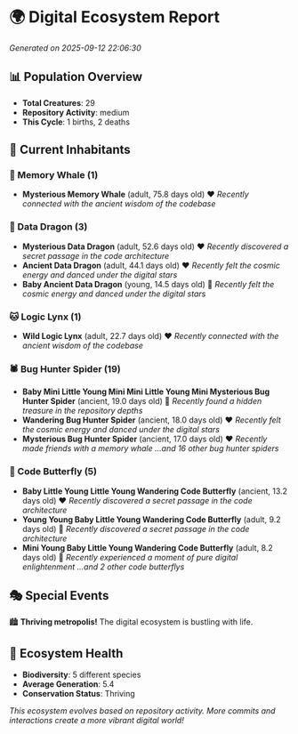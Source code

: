# 🌍 Digital Ecosystem Report
*Generated on 2025-09-12 22:06:30*

## 📊 Population Overview
- **Total Creatures**: 29
- **Repository Activity**: medium
- **This Cycle**: 1 births, 2 deaths

## 👥 Current Inhabitants

### 🐋 Memory Whale (1)
- **Mysterious Memory Whale** (adult, 75.8 days old) ❤️
  *Recently connected with the ancient wisdom of the codebase*

### 🐉 Data Dragon (3)
- **Mysterious Data Dragon** (adult, 52.6 days old) ❤️
  *Recently discovered a secret passage in the code architecture*
- **Ancient Data Dragon** (adult, 44.1 days old) ❤️
  *Recently felt the cosmic energy and danced under the digital stars*
- **Baby Ancient Data Dragon** (young, 14.5 days old) 💚
  *Recently felt the cosmic energy and danced under the digital stars*

### 🐱 Logic Lynx (1)
- **Wild Logic Lynx** (adult, 22.7 days old) ❤️
  *Recently connected with the ancient wisdom of the codebase*

### 🕷️ Bug Hunter Spider (19)
- **Baby Mini Little Young Mini Mini Little Young Mini Mysterious Bug Hunter Spider** (ancient, 19.0 days old) 💛
  *Recently found a hidden treasure in the repository depths*
- **Wandering Bug Hunter Spider** (ancient, 18.0 days old) ❤️
  *Recently felt the cosmic energy and danced under the digital stars*
- **Mysterious Bug Hunter Spider** (ancient, 17.0 days old) ❤️
  *Recently made friends with a memory whale*
  *...and 16 other bug hunter spiders*

### 🦋 Code Butterfly (5)
- **Baby Little Young Little Young Wandering Code Butterfly** (ancient, 13.2 days old) ❤️
  *Recently discovered a secret passage in the code architecture*
- **Young Young Baby Little Young Wandering Code Butterfly** (adult, 9.2 days old) 💛
  *Recently discovered a secret passage in the code architecture*
- **Mini Young Baby Little Young Wandering Code Butterfly** (adult, 8.2 days old) 💚
  *Recently experienced a moment of pure digital enlightenment*
  *...and 2 other code butterflys*

## 🎭 Special Events

🏙️ **Thriving metropolis!** The digital ecosystem is bustling with life.

## 🔬 Ecosystem Health
- **Biodiversity**: 5 different species
- **Average Generation**: 5.4
- **Conservation Status**: Thriving

*This ecosystem evolves based on repository activity. More commits and interactions create a more vibrant digital world!*